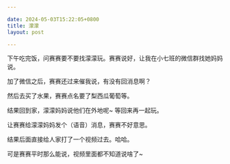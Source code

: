 ```yaml
---

date: 2024-05-03T15:22:05+0800
title: 濛濛
layout: post

---
```


下午吃完饭，问赛赛要不要找濛濛玩。赛赛说好，让我在小七班的微信群找她妈妈说。

加了微信之后，赛赛还过来催我说，有没有回消息啊？

然后去买了水果，赛赛点名要了梨西瓜葡萄等。

结果回到家，濛濛妈妈说他们在外地呢~ 等回来再一起玩。

让赛赛给濛濛妈妈发个（语音）消息，赛赛不好意思。

结果后面直接给人家打了一个视频过去。哈哈。

可是赛赛平时那么能说，视频里面都不知道说啥了~
